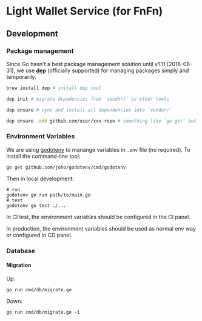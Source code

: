 Light Wallet Service (for FnFn)
==========

Development
----------

### Package management

Since Go hasn't a best package management solution until v1.11 (2018-08-31), we use [**dep**](https://golang.github.io/dep) (officially supported) for managing packages simply and temporarily.

~~~bash
brew install dep # install dep tool

dep init # migrate depedencies from `vendor/` by other tools

dep ensure # sync and install all dependencies into `vender/`

dep ensure -add github.com/user/xxx-repo # something like `go get` but fetch package into `vendor/` and update Gopkg.toml/Gopkg.lock file
~~~

### Environment Variables

We are using [godotenv](https://github.com/joho/godotenv) to manange variables in `.env` file (no required). To install the command-line tool:

~~~shell
go get github.com/joho/godotenv/cmd/godotenv
~~~

Then in local development:

~~~shell
# run
godotenv go run path/to/main.go
# test
godotenv go test ./...
~~~

In CI test, the environment variables should be configured in the CI panel.

In production, the environment variables should be used as normal env way or configured in CD panel.

### Database

#### Migration

Up:

~~~shell
go run cmd/db/migrate.go
~~~

Down:

~~~shell
go run cmd/db/migrate.go -1
~~~
